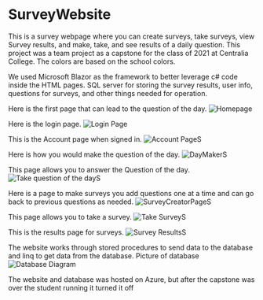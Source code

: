 # SurveyWebsite

This is a survey webpage where you can create surveys, take surveys, view Survey results, and make, take, and see results of a daily question.
This project was a team project as a capstone for the class of 2021 at Centralia College. The colors are based on the school colors.

We used Microsoft Blazor as the framework to better leverage c# code inside the HTML pages.
SQL server for storing the survey results, user info, questions for surveys, and other things needed for operation.

Here is the first page that can lead to the question of the day.
![Homepage](https://user-images.githubusercontent.com/45742915/123494436-aac8c700-d5d4-11eb-9138-c9113d9130d0.png)

Here is the login page.
![Login Page](https://user-images.githubusercontent.com/45742915/123494438-ac928a80-d5d4-11eb-9843-b7c6695adf1d.png)

This is the Account page when signed in.
![Account PageS](https://user-images.githubusercontent.com/45742915/123495087-1744c580-d5d7-11eb-9f28-7a6f1b90c503.png)


Here is how you would make the question of the day.
![DayMakerS](https://user-images.githubusercontent.com/45742915/123495091-1c097980-d5d7-11eb-8876-96cf1bd170af.png)

This page allows you to answer the Question of the day.
![Take question of the dayS](https://user-images.githubusercontent.com/45742915/123495098-2297f100-d5d7-11eb-90bd-cbcbf1c0c720.png)


Here is a page to make surveys you add questions one at a time and can go back to previous questions as needed.
![SurveyCreatorPageS](https://user-images.githubusercontent.com/45742915/123495109-2e83b300-d5d7-11eb-91f3-2d4326cce49c.png)

This page allows you to take a survey.
![Take SurveyS](https://user-images.githubusercontent.com/45742915/123495112-36435780-d5d7-11eb-9242-00be1103de00.png)

This is the results page for surveys.
![Survey ResultsS](https://user-images.githubusercontent.com/45742915/123495140-4a875480-d5d7-11eb-8903-78e57518a179.png)


The website works through stored procedures to send data to the database and linq to get data from the database.
Picture of database
![Database Diagram](https://user-images.githubusercontent.com/45742915/123494891-4eff3d80-d5d6-11eb-91b0-08b9adbbedcb.png)

The website and database was hosted on Azure, but after the capstone was over the student running it turned it off
